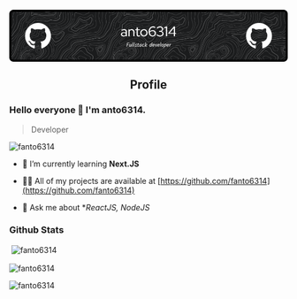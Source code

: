 <p align="center">
 <img src="./github-header-image.png" align="center" alt="Github Readme Stats"/>
 <h2 align="center">Profile</h2>
</p>

### Hello everyone 👋 I'm anto6314.

> Developer


<img src="https://komarev.com/ghpvc/?username=fanto6314" alt="fanto6314" />

- 🌱 I’m currently learning **Next.JS**

- 👨‍💻 All of my projects are available at [https://github.com/fanto6314](https://github.com/fanto6314)

- 💬 Ask me about **ReactJS, NodeJS*

### Github Stats

<p>&nbsp;<img align="center" src="https://github-readme-stats-delta-teal-32.vercel.app/api?username=fanto6314&show_icons=true&theme=dark&locale=en" alt="fanto6314" /></p>

<p><img align="center" src="https://github-readme-stats-delta-teal-32.vercel.app/api/wakatime?username=anto6314&theme=dark&locale=en" alt="fanto6314"/></p>

<p><img align="left" src="https://github-readme-stats-delta-teal-32.vercel.app/api/top-langs?username=fanto6314&show_icons=true&theme=dark&locale=en&layout=compact" alt="fanto6314" /></p>
